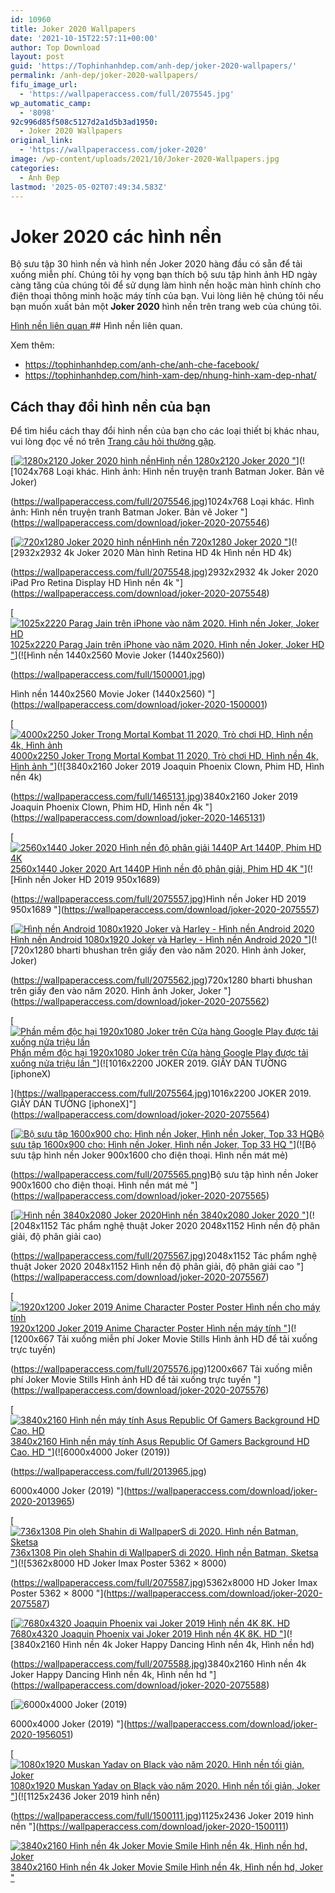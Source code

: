 ```yaml
---
id: 10960
title: Joker 2020 Wallpapers
date: '2021-10-15T22:57:11+00:00'
author: Top Download
layout: post
guid: 'https://Tophinhanhdep.com/anh-dep/joker-2020-wallpapers/'
permalink: /anh-dep/joker-2020-wallpapers/
fifu_image_url:
  - 'https://wallpaperaccess.com/full/2075545.jpg'
wp_automatic_camp:
  - '8098'
92c996d85f508c5127d2a1d5b3ad1950:
  - Joker 2020 Wallpapers
original_link:
  - 'https://wallpaperaccess.com/joker-2020'
image: /wp-content/uploads/2021/10/Joker-2020-Wallpapers.jpg
categories:
  - Ảnh Đẹp
lastmod: '2025-05-02T07:49:34.583Z'
---
```

# Joker 2020 các hình nền

Bộ sưu tập 30 hình nền và hình nền Joker 2020 hàng đầu có sẵn để tải xuống miễn phí. Chúng tôi hy vọng bạn thích bộ sưu tập hình ảnh HD ngày càng tăng của chúng tôi để sử dụng làm hình nền hoặc màn hình chính cho điện thoại thông minh hoặc máy tính của bạn. Vui lòng liên hệ chúng tôi nếu bạn muốn xuất bản một **Joker 2020** hình nền trên trang web của chúng tôi.

[Hình nền liên quan ](#related) ## Hình nền liên quan.

   
 Xem thêm:

   
- <https://tophinhanhdep.com/anh-che/anh-che-facebook/>
- <https://tophinhanhdep.com/hinh-xam-dep/nhung-hinh-xam-dep-nhat/>

## Cách thay đổi hình nền của bạn

Để tìm hiểu cách thay đổi hình nền của bạn cho các loại thiết bị khác nhau, vui lòng đọc về nó trên [Trang câu hỏi thường gặp](https://tophinhanhdep.com/faq/).

  
[[![1280x2120 Joker 2020 hình nền](https://wallpaperaccess.com/full/2075545.jpg)Hình nền 1280x2120 Joker 2020 "](https://wallpaperaccess.com/download/joker-2020-2075545)](![1024x768 Loại khác.  Hình ảnh: Hình nền truyện tranh Batman Joker.  Bản vẽ Joker)

(https://wallpaperaccess.com/full/2075546.jpg)1024x768 Loại khác. Hình ảnh: Hình nền truyện tranh Batman Joker. Bản vẽ Joker "](https://wallpaperaccess.com/download/joker-2020-2075546)

[[![720x1280 Joker 2020 hình nền](https://wallpaperaccess.com/full/2075547.jpg)Hình nền 720x1280 Joker 2020 "](https://wallpaperaccess.com/download/joker-2020-2075547)](![2932x2932 4k Joker 2020 Màn hình Retina HD 4k Hình nền HD 4k)

(https://wallpaperaccess.com/full/2075548.jpg)2932x2932 4k Joker 2020 iPad Pro Retina Display HD Hình nền 4k "](https://wallpaperaccess.com/download/joker-2020-2075548)

[[![1025x2220 Parag Jain trên iPhone vào năm 2020. Hình nền Joker, Joker HD](https://wallpaperaccess.com/full/2075552.jpg)1025x2220 Parag Jain trên iPhone vào năm 2020. Hình nền Joker, Joker HD "](https://wallpaperaccess.com/download/joker-2020-2075552)](![Hình nền 1440x2560 Movie Joker (1440x2560))

(https://wallpaperaccess.com/full/1500001.jpg)

Hình nền 1440x2560 Movie Joker (1440x2560) "](https://wallpaperaccess.com/download/joker-2020-1500001)

[[![4000x2250 Joker Trong Mortal Kombat 11 2020, Trò chơi HD, Hình nền 4k, Hình ảnh](https://wallpaperaccess.com/full/2075555.jpg)4000x2250 Joker Trong Mortal Kombat 11 2020, Trò chơi HD, Hình nền 4k, Hình ảnh "](https://wallpaperaccess.com/download/joker-2020-2075555)](![3840x2160 Joker 2019 Joaquin Phoenix Clown, Phim HD, Hình nền 4k)

(https://wallpaperaccess.com/full/1465131.jpg)3840x2160 Joker 2019 Joaquin Phoenix Clown, Phim HD, Hình nền 4k "](https://wallpaperaccess.com/download/joker-2020-1465131)

[[![2560x1440 Joker 2020 Hình nền độ phân giải 1440P Art 1440P, Phim HD 4K](https://wallpaperaccess.com/full/2075556.jpg)2560x1440 Joker 2020 Art 1440P Hình nền độ phân giải, Phim HD 4K "](https://wallpaperaccess.com/download/joker-2020-2075556)](![Hình nền Joker HD 2019 950x1689)

(https://wallpaperaccess.com/full/2075557.jpg)Hình nền Joker HD 2019 950x1689 "](https://wallpaperaccess.com/download/joker-2020-2075557)

[[![Hình nền Android 1080x1920 Joker và Harley - Hình nền Android 2020](https://wallpaperaccess.com/full/1499245.jpg)Hình nền Android 1080x1920 Joker và Harley - Hình nền Android 2020 "](https://wallpaperaccess.com/download/joker-2020-1499245)](![720x1280 bharti bhushan trên giấy đen vào năm 2020. Hình ảnh Joker, Joker)

(https://wallpaperaccess.com/full/2075562.jpg)720x1280 bharti bhushan trên giấy đen vào năm 2020. Hình ảnh Joker, Joker "](https://wallpaperaccess.com/download/joker-2020-2075562)

[[![Phần mềm độc hại 1920x1080 Joker trên Cửa hàng Google Play được tải xuống nửa triệu lần](https://wallpaperaccess.com/full/2075563.jpg)Phần mềm độc hại 1920x1080 Joker trên Cửa hàng Google Play được tải xuống nửa triệu lần "](https://wallpaperaccess.com/download/joker-2020-2075563)](![1016x2200 JOKER 2019. GIẤY DÁN TƯỜNG [iphoneX)

](https://wallpaperaccess.com/full/2075564.jpg)1016x2200 JOKER 2019. GIẤY DÁN TƯỜNG \[iphoneX\]"](https://wallpaperaccess.com/download/joker-2020-2075564)

[[![Bộ sưu tập 1600x900 cho: Hình nền Joker, Hình nền Joker, Top 33 HQ](https://wallpaperaccess.com/full/82897.jpg)Bộ sưu tập 1600x900 cho: Hình nền Joker, Hình nền Joker, Top 33 HQ "](https://wallpaperaccess.com/download/joker-2020-82897)](![Bộ sưu tập hình nền Joker 900x1600 cho điện thoại.  Hình nền mát mẻ)

(https://wallpaperaccess.com/full/2075565.png)Bộ sưu tập hình nền Joker 900x1600 cho điện thoại. Hình nền mát mẻ "](https://wallpaperaccess.com/download/joker-2020-2075565)

[[![Hình nền 3840x2080 Joker 2020](https://wallpaperaccess.com/full/2075566.jpg)Hình nền 3840x2080 Joker 2020 "](https://wallpaperaccess.com/download/joker-2020-2075566)](![2048x1152 Tác phẩm nghệ thuật Joker 2020 2048x1152 Hình nền độ phân giải, độ phân giải cao)

(https://wallpaperaccess.com/full/2075567.jpg)2048x1152 Tác phẩm nghệ thuật Joker 2020 2048x1152 Hình nền độ phân giải, độ phân giải cao "](https://wallpaperaccess.com/download/joker-2020-2075567)

[[![1920x1200 Joker 2019 Anime Character Poster Poster Hình nền cho máy tính](https://wallpaperaccess.com/full/1967754.jpg)1920x1200 Joker 2019 Anime Character Poster Hình nền máy tính "](https://wallpaperaccess.com/download/joker-2020-1967754)](![1200x667 Tải xuống miễn phí Joker Movie Stills Hình ảnh HD để tải xuống trực tuyến)

(https://wallpaperaccess.com/full/2075576.jpg)1200x667 Tải xuống miễn phí Joker Movie Stills Hình ảnh HD để tải xuống trực tuyến "](https://wallpaperaccess.com/download/joker-2020-2075576)

[[![3840x2160 Hình nền máy tính Asus Republic Of Gamers Background HD Cao.  HD](https://wallpaperaccess.com/full/311203.jpg)3840x2160 Hình nền máy tính Asus Republic Of Gamers Background HD Cao. HD "](https://wallpaperaccess.com/download/joker-2020-311203)](![6000x4000 Joker (2019))

(https://wallpaperaccess.com/full/2013965.jpg)

6000x4000 Joker (2019) "](https://wallpaperaccess.com/download/joker-2020-2013965)

[[![736x1308 Pin oleh Shahin di WallpaperS di 2020. Hình nền Batman, Sketsa](https://wallpaperaccess.com/full/2075586.jpg)736x1308 Pin oleh Shahin di WallpaperS di 2020. Hình nền Batman, Sketsa "](https://wallpaperaccess.com/download/joker-2020-2075586)](![5362x8000 HD Joker Imax Poster 5362 × 8000)

(https://wallpaperaccess.com/full/2075587.jpg)5362x8000 HD Joker Imax Poster 5362 × 8000 "](https://wallpaperaccess.com/download/joker-2020-2075587)

[[![7680x4320 Joaquin Phoenix vai Joker 2019 Hình nền 4K 8K.  HD](https://wallpaperaccess.com/full/1499994.jpg)7680x4320 Joaquin Phoenix vai Joker 2019 Hình nền 4K 8K. HD "](https://wallpaperaccess.com/download/joker-2020-1499994)](![3840x2160 Hình nền 4k Joker Happy Dancing Hình nền 4k, Hình nền hd)

(https://wallpaperaccess.com/full/2075588.jpg)3840x2160 Hình nền 4k Joker Happy Dancing Hình nền 4k, Hình nền hd "](https://wallpaperaccess.com/download/joker-2020-2075588)

[![6000x4000 Joker (2019)](https://wallpaperaccess.com/full/1956051.jpg)

6000x4000 Joker (2019) "](https://wallpaperaccess.com/download/joker-2020-1956051)

[[![1080x1920 Muskan Yadav on Black vào năm 2020. Hình nền tối giản, Joker](https://wallpaperaccess.com/full/2075591.jpg)1080x1920 Muskan Yadav on Black vào năm 2020. Hình nền tối giản, Joker "](https://wallpaperaccess.com/download/joker-2020-2075591)](![1125x2436 Joker 2019 hình nền)

(https://wallpaperaccess.com/full/1500111.jpg)1125x2436 Joker 2019 hình nền "](https://wallpaperaccess.com/download/joker-2020-1500111)

[![3840x2160 Hình nền 4k Joker Movie Smile Hình nền 4k, Hình nền hd, Joker](https://wallpaperaccess.com/full/2075594.jpg)3840x2160 Hình nền 4k Joker Movie Smile Hình nền 4k, Hình nền hd, Joker "](https://wallpaperaccess.com/download/joker-2020-2075594)
